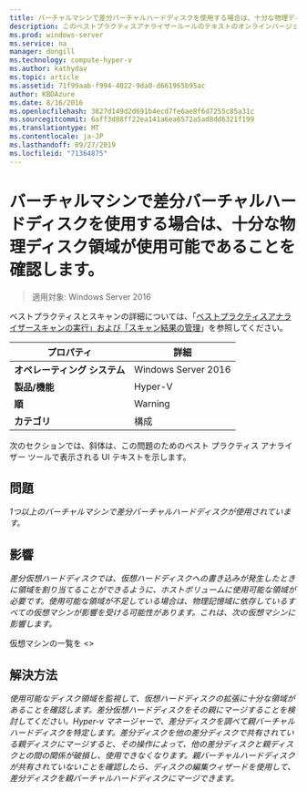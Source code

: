 ```yaml
---
title: バーチャルマシンで差分バーチャルハードディスクを使用する場合は、十分な物理ディスク領域が使用可能であることを確認します。
description: このベストプラクティスアナライザールールのテキストのオンラインバージョン。
ms.prod: windows-server
ms.service: na
manager: dongill
ms.technology: compute-hyper-v
ms.author: kathydav
ms.topic: article
ms.assetid: 71f99aab-f994-4022-9da0-d661965b95ac
author: KBDAzure
ms.date: 8/16/2016
ms.openlocfilehash: 3827d149d2d691b4ecd7fe6ae8f6d7255c85a31c
ms.sourcegitcommit: 6aff3d88ff22ea141a6ea6572a5ad8dd6321f199
ms.translationtype: MT
ms.contentlocale: ja-JP
ms.lasthandoff: 09/27/2019
ms.locfileid: "71364875"
---
```

# <a name="ensure-sufficient-physical-disk-space-is-available-when-virtual-machines-use-differencing-virtual-hard-disks"></a>バーチャルマシンで差分バーチャルハードディスクを使用する場合は、十分な物理ディスク領域が使用可能であることを確認します。

>適用対象: Windows Server 2016

ベストプラクティスとスキャンの詳細については、「[ベストプラクティスアナライザースキャンの実行」および「スキャン結果の管理](https://go.microsoft.com/fwlink/p/?LinkID=223177)」を参照してください。  
  
|プロパティ|詳細|  
|-|-|  
|**オペレーティング システム**|Windows Server 2016|  
|**製品/機能**|Hyper-V|  
|**順**|Warning|  
|**カテゴリ**|構成|  
  
次のセクションでは、斜体は、この問題のためのベスト プラクティス アナライザー ツールで表示される UI テキストを示します。  
  
## <a name="issue"></a>問題  
*1つ以上のバーチャルマシンで差分バーチャルハードディスクが使用されています。*  
  
## <a name="impact"></a>影響  
*差分仮想ハードディスクでは、仮想ハードディスクへの書き込みが発生したときに領域を割り当てることができるように、ホストボリュームに使用可能な領域が必要です。使用可能な領域が不足している場合は、物理記憶域に依存しているすべての仮想マシンが影響を受ける可能性があります。これは、次の仮想マシンに影響します。*  
  
仮想マシンの一覧を \<>  
  
## <a name="resolution"></a>解決方法  
*使用可能なディスク領域を監視して、仮想ハードディスクの拡張に十分な領域があることを確認します。差分仮想ハードディスクをその親にマージすることを検討してください。Hyper-v マネージャーで、差分ディスクを調べて親バーチャルハードディスクを特定します。差分ディスクを他の差分ディスクで共有されている親ディスクにマージすると、その操作によって、他の差分ディスクと親ディスクとの間の関係が破損し、使用できなくなります。親バーチャルハードディスクが共有されていないことを確認したら、ディスクの編集ウィザードを使用して、差分ディスクを親バーチャルハードディスクにマージできます。*  
  


